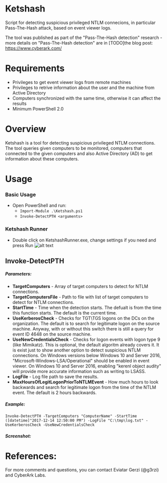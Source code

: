 # Ketshash
Script for detecting suspicious privileged NTLM connecions, in particular Pass-The-Hash attack, based on event viewer logs.

The tool was published as part of the "Pass-The-Hash detection" research - more details on "Pass-The-Hash detection" are in [TODO]the blog post: https://www.cyberark.com/

# Requirements
- Privileges to get event viewer logs from remote machines
- Privileges to retrive information about the user and the machine from Active Directory
- Computers synchronized with the same time, otherwise it can affect the results
- Minimum PowerShell 2.0  

# Overview
Ketshash is a tool for detecting suspicious privileged NTLM connections.
The tool queries given computers to be monitored, computers that connected to the given computers and also Active Directory (AD) to get information about these computers.

# Usage
### Basic Usage
-	Open PowerShell and run:
	- `Import-Module .\Ketshash.ps1`
	- `Invoke-DetectPTH <arguments>`

### Ketshash Runner
-	Double click on KetshashRunner.exe, change settings if you need and press Run
        ![alt text](https://raw.githubusercontent.com/cyberark/ketshash/master/Media/KetshashRunnerGif.gif?token=ALcWEPkXJpNK_dv8CYnGkg0Za2oODfZAks5aQO5ewA%3D%3D)
## Invoke-DetectPTH
##### Parameters:
* __TargetComputers__ - Array of target computers to detect for NTLM connections.  
* __TargetComputersFile__ - Path to file with list of target computers to detect for NTLM connections.
* __StartTime__ - Time when the detection starts. The defualt is from the time this function starts.  The default is the current time.
* __UseKerberosCheck__ - Checks for TGT\TGS logons on the DCs on the organization. 
The default is to search for legitimate logon on the source machine. 
Anyway, with or without this switch there is still a query for event ID 4648 on the source machine.
* __UseNewCredentialsCheck__ - Checks for logon events with logon type 9 (like Mimikatz). 
This is optional, the default algoritm already covers it. 
It is exist just to show another option to detect suspicious NTLM connections.
On Windows versions below Windows 10 and Server 2016, "Microsoft-Windows-LSA/Operational" should be enabled in event viewer.
On Windows 10 and Server 2016, enabling "kerenl object audity" will provide more accurate information such as writing to LSASS.
* __LogFile__ - Log file path to save the results.
* __MaxHoursOfLegitLogonPriorToNTLMEvent__ - How much hours to look backwards and search for legitimate logon from the time of the NTLM event. The default is 2 hours backwards. 


##### Example:
`Invoke-DetectPTH -TargetComputers "ComputerName" -StartTime ([datetime]"2017-12-14 12:50:00 PM") -LogFile "C:\tmp\log.txt" -UseKerberosCheck -UseNewCredentialsCheck`

##### Screenshot:

# References:
For more comments and questions, you can contact Eviatar Gerzi (@g3rzi) and CyberArk Labs.
